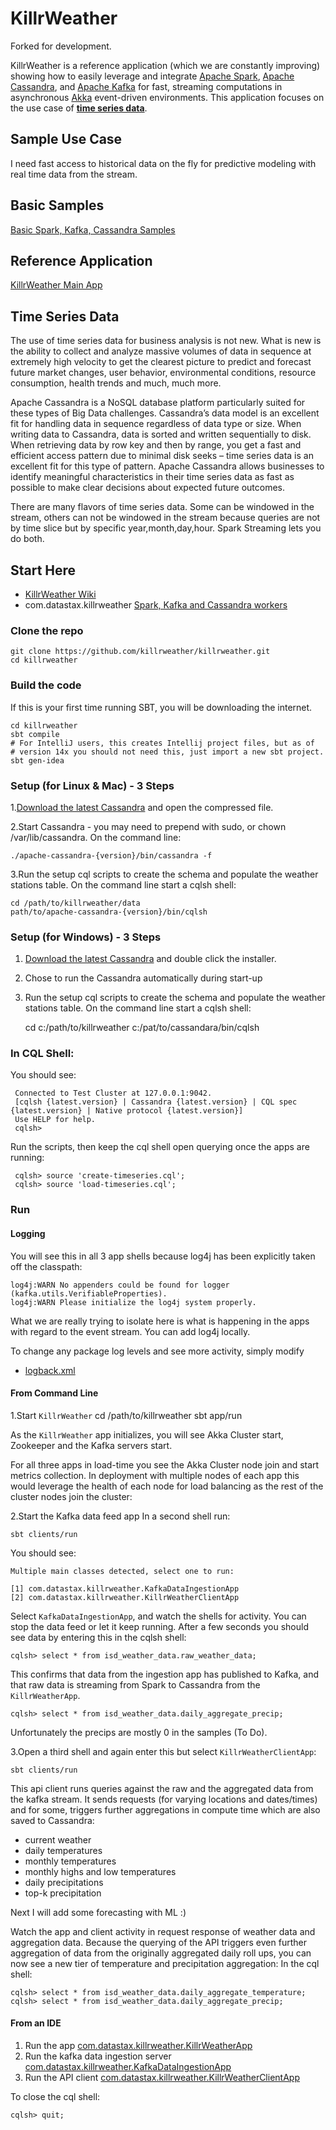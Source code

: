 # KillrWeather

Forked for development.

KillrWeather is a reference application (which we are constantly improving) showing how to easily leverage and integrate [Apache Spark](http://spark.apache.org),
[Apache Cassandra](http://cassandra.apache.org), and [Apache Kafka](http://kafka.apache.org) for fast, streaming computations in asynchronous [Akka](http://akka.io) event-driven environments. This application focuses on the use case of  **[time series data](https://github.com/killrweather/killrweather/wiki/4.-Time-Series-Data-Model)**.  
  
## Sample Use Case
I need fast access to historical data  on the fly for  predictive modeling  with real time data from the stream. 

## Basic Samples
[Basic Spark, Kafka, Cassandra Samples](https://github.com/killrweather/killrweather/tree/master/killrweather-examples/src/main/scala/com/datastax/killrweather)

## Reference Application 
[KillrWeather Main App](https://github.com/killrweather/killrweather/tree/master/killrweather-app/src/main/scala/com/datastax/killrweather)

## Time Series Data 
The use of time series data for business analysis is not new. What is new is the ability to collect and analyze massive volumes of data in sequence at extremely high velocity to get the clearest picture to predict and forecast future market changes, user behavior, environmental conditions, resource consumption, health trends and much, much more.

Apache Cassandra is a NoSQL database platform particularly suited for these types of Big Data challenges. Cassandra’s data model is an excellent fit for handling data in sequence regardless of data type or size. When writing data to Cassandra, data is sorted and written sequentially to disk. When retrieving data by row key and then by range, you get a fast and efficient access pattern due to minimal disk seeks – time series data is an excellent fit for this type of pattern. Apache Cassandra allows businesses to identify meaningful characteristics in their time series data as fast as possible to make clear decisions about expected future outcomes.

There are many flavors of time series data. Some can be windowed in the stream, others can not be windowed in the stream because queries are not by time slice but by specific year,month,day,hour. Spark Streaming lets you do both.

## Start Here
* [KillrWeather Wiki](https://github.com/killrweather/killrweather/wiki) 
* com.datastax.killrweather [Spark, Kafka and Cassandra workers](http://github.com/killrweather/killrweather/tree/master/killrweather-app/src/it/scala/com/datastax/killrweather)

### Clone the repo

    git clone https://github.com/killrweather/killrweather.git
    cd killrweather


### Build the code 
If this is your first time running SBT, you will be downloading the internet.

    cd killrweather
    sbt compile
    # For IntelliJ users, this creates Intellij project files, but as of
    # version 14x you should not need this, just import a new sbt project.
    sbt gen-idea

### Setup (for Linux & Mac) - 3 Steps
1.[Download the latest Cassandra](http://cassandra.apache.org/download/) and open the compressed file.

2.Start Cassandra - you may need to prepend with sudo, or chown /var/lib/cassandra. On the command line:


    ./apache-cassandra-{version}/bin/cassandra -f

3.Run the setup cql scripts to create the schema and populate the weather stations table.
On the command line start a cqlsh shell:


    cd /path/to/killrweather/data
    path/to/apache-cassandra-{version}/bin/cqlsh

### Setup (for Windows) - 3 Steps
1. [Download the latest Cassandra](http://www.planetcassandra.org/cassandra) and double click the installer.

2. Chose to run the Cassandra automatically during start-up

3. Run the setup cql scripts to create the schema and populate the weather stations table.
On the command line start a cqlsh shell:


    cd c:/path/to/killrweather c:/pat/to/cassandara/bin/cqlsh

### In CQL Shell:
You should see:

     Connected to Test Cluster at 127.0.0.1:9042.
     [cqlsh {latest.version} | Cassandra {latest.version} | CQL spec {latest.version} | Native protocol {latest.version}]
     Use HELP for help.
     cqlsh>

Run the scripts, then keep the cql shell open querying once the apps are running:

     cqlsh> source 'create-timeseries.cql';
     cqlsh> source 'load-timeseries.cql';


### Run
#### Logging
You will see this in all 3 app shells because log4j has been explicitly taken off the classpath:

    log4j:WARN No appenders could be found for logger (kafka.utils.VerifiableProperties).
    log4j:WARN Please initialize the log4j system properly.

What we are really trying to isolate here is what is happening in the apps with regard to the event stream.
You can add log4j locally.

To change any package log levels and see more activity, simply modify
- [logback.xml](http://github.com/killrweather/killrweather/tree/master/killrweather-core/src/resources/logback.xml)

#### From Command Line
1.Start `KillrWeather`
    cd /path/to/killrweather
    sbt app/run

As the `KillrWeather` app initializes, you will see Akka Cluster start, Zookeeper and the Kafka servers start.

For all three apps in load-time you see the Akka Cluster node join and start metrics collection. In deployment with multiple nodes of each app
this would leverage the health of each node for load balancing as the rest of the cluster nodes join the cluster:

2.Start the Kafka data feed app
In a second shell run:

    sbt clients/run

You should see:

    Multiple main classes detected, select one to run:

    [1] com.datastax.killrweather.KafkaDataIngestionApp
    [2] com.datastax.killrweather.KillrWeatherClientApp

Select `KafkaDataIngestionApp`, and watch the shells for activity. You can stop the data feed or let it keep running.
After a few seconds you should see data by entering this in the cqlsh shell:

    cqlsh> select * from isd_weather_data.raw_weather_data;

This confirms that data from the ingestion app has published to Kafka, and that raw data is
streaming from Spark to Cassandra from the `KillrWeatherApp`.

    cqlsh> select * from isd_weather_data.daily_aggregate_precip;

Unfortunately the precips are mostly 0 in the samples (To Do).

3.Open a third shell and again enter this but select `KillrWeatherClientApp`:

    sbt clients/run
This api client runs queries against the raw and the aggregated data from the kafka stream.
It sends requests (for varying locations and dates/times) and for some, triggers further aggregations
in compute time which are also saved to Cassandra:

* current weather
* daily temperatures
* monthly temperatures
* monthly highs and low temperatures
* daily precipitations
* top-k precipitation

Next I will add some forecasting with ML :)

Watch the app and client activity in request response of weather data and aggregation data.
Because the querying of the API triggers even further aggregation of data from the originally
aggregated daily roll ups, you can now see a new tier of temperature and precipitation aggregation:
In the cql shell:

    cqlsh> select * from isd_weather_data.daily_aggregate_temperature;
    cqlsh> select * from isd_weather_data.daily_aggregate_precip;

#### From an IDE
1. Run the app [com.datastax.killrweather.KillrWeatherApp](https://github.com/killrweather/killrweather/blob/master/killrweather-app/src/main/scala/com/datastax/killrweather/KillrWeatherApp.scala)
2. Run the kafka data ingestion server [com.datastax.killrweather.KafkaDataIngestionApp](https://github.com/killrweather/killrweather/blob/master/killrweather-clients/src/main/scala/com/datastax/killrweather/KafkaDataIngestionApp.scala)
3. Run the API client [com.datastax.killrweather.KillrWeatherClientApp](https://github.com/killrweather/killrweather/blob/master/killrweather-clients/src/main/scala/com/datastax/killrweather/KillrWeatherClientApp.scala)

To close the cql shell:

    cqlsh> quit;
